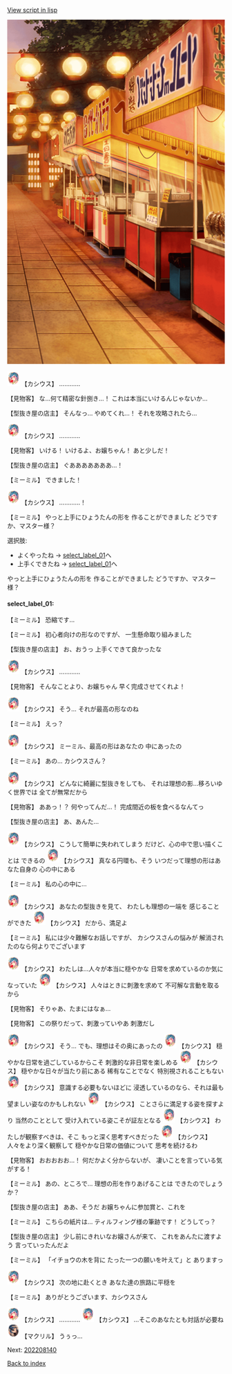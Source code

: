 [View script in lisp](../scripts/202208130.txt)

![SEAsummer_fes_evening.png](../images/backgrounds/SEAsummer_fes_evening.png)

<img src="../images/units/6303111.png" alt="6303111.png" height="34"/>
【カシウス】
…………

【見物客】
な…何て精密な針捌き…！
これは本当にいけるんじゃないか…

【型抜き屋の店主】
そんなっ…
やめてくれ…！
それを攻略されたら…

<img src="../images/units/6303111.png" alt="6303111.png" height="34"/>
【カシウス】
…………

【見物客】
いける！
いけるよ、お嬢ちゃん！
あと少しだ！

【型抜き屋の店主】
ぐあああああああ…！

【ミーミル】
できました！

<img src="../images/units/6303111.png" alt="6303111.png" height="34"/>
【カシウス】
…………！

【ミーミル】
やっと上手にひょうたんの形を
作ることができました
どうですか、マスター様？

選択肢:
- よくやったね → [select_label_01](#select_label_01)へ
- 上手くできたね → [select_label_01](#select_label_01)へ

やっと上手にひょうたんの形を
作ることができました
どうですか、マスター様？

#### select_label_01:

【ミーミル】
恐縮です…

【ミーミル】
初心者向けの形なのですが、
一生懸命取り組みました

【型抜き屋の店主】
お、おうっ
上手くできて良かったな

<img src="../images/units/6303111.png" alt="6303111.png" height="34"/>
【カシウス】
…………

【見物客】
そんなことより、お嬢ちゃん
早く完成させてくれよ！

<img src="../images/units/6303111.png" alt="6303111.png" height="34"/>
【カシウス】
そう…
それが最高の形なのね

【ミーミル】
えっ？

<img src="../images/units/6303111.png" alt="6303111.png" height="34"/>
【カシウス】
ミーミル、最高の形はあなたの
中にあったの

【ミーミル】
あの…
カシウスさん？

<img src="../images/units/6303111.png" alt="6303111.png" height="34"/>
【カシウス】
どんなに綺麗に型抜きをしても、
それは理想の影…移ろいゆく世界では
全てが無常だから

【見物客】
ああっ！？
何やってんだ…！
完成間近の板を食べるなんてっ

【型抜き屋の店主】
あ、あんた…

<img src="../images/units/6303111.png" alt="6303111.png" height="34"/>
【カシウス】
こうして簡単に失われてしまう
だけど、心の中で思い描くことは
できるの

<img src="../images/units/6303111.png" alt="6303111.png" height="34"/>
【カシウス】
真なる円環も、そう
いつだって理想の形はあなた自身の
心の中にある

【ミーミル】
私の心の中に…

<img src="../images/units/6303111.png" alt="6303111.png" height="34"/>
【カシウス】
あなたの型抜きを見て、
わたしも理想の一端を
感じることができた

<img src="../images/units/6303111.png" alt="6303111.png" height="34"/>
【カシウス】
だから、満足よ

【ミーミル】
私には少々難解なお話しですが、
カシウスさんの悩みが
解消されたのなら何よりでございます

<img src="../images/units/6303111.png" alt="6303111.png" height="34"/>
【カシウス】
わたしは…人々が本当に穏やかな
日常を求めているのか気になっていた

<img src="../images/units/6303111.png" alt="6303111.png" height="34"/>
【カシウス】
人々はときに刺激を求めて
不可解な言動を取るから

【見物客】
そりゃあ、たまにはなぁ…

【見物客】
この祭りだって、刺激っていやあ
刺激だし

<img src="../images/units/6303111.png" alt="6303111.png" height="34"/>
【カシウス】
そう…
でも、理想はその奥にあったの

<img src="../images/units/6303111.png" alt="6303111.png" height="34"/>
【カシウス】
穏やかな日常を過ごしているからこそ
刺激的な非日常を楽しめる

<img src="../images/units/6303111.png" alt="6303111.png" height="34"/>
【カシウス】
穏やかな日々が当たり前にある
稀有なことでなく
特別視されることもない

<img src="../images/units/6303111.png" alt="6303111.png" height="34"/>
【カシウス】
意識する必要もないほどに
浸透しているのなら、それは最も
望ましい姿なのかもしれない

<img src="../images/units/6303111.png" alt="6303111.png" height="34"/>
【カシウス】
ことさらに満足する姿を探すより
当然のこととして
受け入れている姿こそが証左となる

<img src="../images/units/6303111.png" alt="6303111.png" height="34"/>
【カシウス】
わたしが観察すべきは、そこ
もっと深く思考すべきだった

<img src="../images/units/6303111.png" alt="6303111.png" height="34"/>
【カシウス】
人々をより深く観察して
穏やかな日常の価値について
思考を続けるわ

【見物客】
おおおおお…！
何だかよく分からないが、
凄いことを言っている気がする！

【ミーミル】
あの、ところで…
理想の形を作りあげることは
できたのでしょうか？

【型抜き屋の店主】
ああ、そうだ
お嬢ちゃんに参加賞と、これを

【ミーミル】
こちらの紙片は…
ティルフィング様の筆跡です！
どうしてっ？

【型抜き屋の店主】
少し前にきれいなお嬢さんが来て、
これをあんたに渡すよう
言っていったんだよ

【ミーミル】
「イチョウの木を背に
たった一つの願いを叶えて」と
ありますっ

<img src="../images/units/6303111.png" alt="6303111.png" height="34"/>
【カシウス】
次の地に赴くとき
あなた達の旅路に平穏を

【ミーミル】
ありがとうございます、カシウスさん

<img src="../images/units/6303111.png" alt="6303111.png" height="34"/>
【カシウス】
…………

<img src="../images/units/6303111.png" alt="6303111.png" height="34"/>
【カシウス】
…そこのあなたとも対話が必要ね

<img src="../images/units/6603821.png" alt="6603821.png" height="34"/>
【マクリル】
うぅっ…


Next: [202208140](202208140.md)

[Back to index](index.md)
